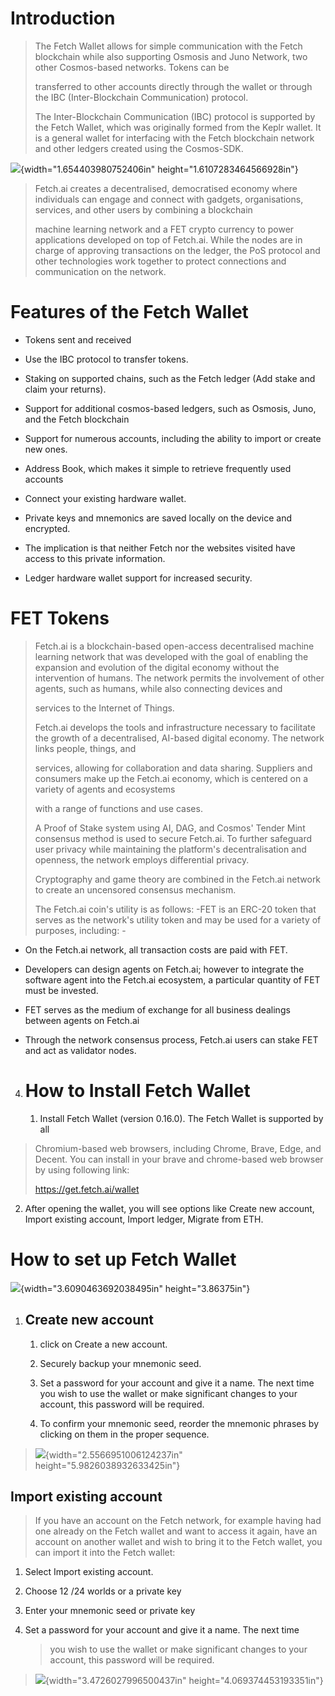 # Introduction

> The Fetch Wallet allows for simple communication with the Fetch
> blockchain while also supporting Osmosis and Juno Network, two other
> Cosmos-based networks. Tokens can be
>
> transferred to other accounts directly through the wallet or through
> the IBC (Inter-Blockchain Communication) protocol.
>
> The Inter-Blockchain Communication (IBC) protocol is supported by the
> Fetch Wallet, which was originally formed from the Keplr wallet. It is
> a general wallet for interfacing with the Fetch blockchain network and
> other ledgers created using the Cosmos-SDK.

![](vertopal_7e66c0da32a348e694064a60d268f469/media/image1.png){width="1.654403980752406in"
height="1.6107283464566928in"}

> Fetch.ai creates a decentralised, democratised economy where
> individuals can engage and connect with gadgets, organisations,
> services, and other users by combining a blockchain
>
> machine learning network and a FET crypto currency to power
> applications developed on top of Fetch.ai. While the nodes are in
> charge of approving transactions on the ledger, the PoS protocol and
> other technologies work together to protect connections and
> communication on the network.

# Features of the Fetch Wallet

-   Tokens sent and received

-   Use the IBC protocol to transfer tokens.

-   Staking on supported chains, such as the Fetch ledger (Add stake and
    claim your returns).

-   Support for additional cosmos-based ledgers, such as Osmosis, Juno,
    and the Fetch blockchain

-   Support for numerous accounts, including the ability to import or
    create new ones.

-   Address Book, which makes it simple to retrieve frequently used
    accounts

-   Connect your existing hardware wallet.

-   Private keys and mnemonics are saved locally on the device and
    encrypted.

-   The implication is that neither Fetch nor the websites visited have
    access to this private information.

-   Ledger hardware wallet support for increased security.

# FET Tokens

> Fetch.ai is a blockchain-based open-access decentralised machine
> learning network that was developed with the goal of enabling the
> expansion and evolution of the digital economy without the
> intervention of humans. The network permits the involvement of other
> agents, such as humans, while also connecting devices and
>
> services to the Internet of Things.
>
> Fetch.ai develops the tools and infrastructure necessary to facilitate
> the growth of a decentralised, AI-based digital economy. The network
> links people, things, and
>
> services, allowing for collaboration and data sharing. Suppliers and
> consumers make up the Fetch.ai economy, which is centered on a variety
> of agents and ecosystems
>
> with a range of functions and use cases.
>
> A Proof of Stake system using AI, DAG, and Cosmos\' Tender Mint
> consensus method is used to secure Fetch.ai. To further safeguard user
> privacy while maintaining the platform\'s decentralisation and
> openness, the network employs differential privacy.
>
> Cryptography and game theory are combined in the Fetch.ai network to
> create an uncensored consensus mechanism.
>
> The Fetch.ai coin\'s utility is as follows: -FET is an ERC-20 token
> that serves as the network\'s utility token and may be used for a
> variety of purposes, including: -

-   On the Fetch.ai network, all transaction costs are paid with FET.

-   Developers can design agents on Fetch.ai; however to integrate the
    software agent into the Fetch.ai ecosystem, a particular quantity of
    FET must be invested.

-   FET serves as the medium of exchange for all business dealings
    between agents on Fetch.ai

-   Through the network consensus process, Fetch.ai users can stake FET
    and act as validator nodes.

4.  # How to Install Fetch Wallet

    1.  Install Fetch Wallet (version 0.16.0). The Fetch Wallet is
        supported by all

> Chromium-based web browsers, including Chrome, Brave, Edge, and
> Decent. You can install in your brave and chrome-based web browser by
> using following link:
>
> <https://get.fetch.ai/wallet>

2.  After opening the wallet, you will see options like Create new
    account, Import existing account, Import ledger, Migrate from ETH.

# How to set up Fetch Wallet

![](vertopal_7e66c0da32a348e694064a60d268f469/media/image2.png){width="3.6090463692038495in"
height="3.86375in"}

1.  ## Create new account

    1.  click on Create a new account.

    2.  Securely backup your mnemonic seed.

    3.  Set a password for your account and give it a name. The next
        time you wish to use the wallet or make significant changes to
        your account, this password will be required.

    4.  To confirm your mnemonic seed, reorder the mnemonic phrases by
        clicking on them in the proper sequence.

> ![](vertopal_7e66c0da32a348e694064a60d268f469/media/image3.png){width="2.5566951006124237in"
> height="5.9826038932633425in"}

## Import existing account

> If you have an account on the Fetch network, for example having had
> one already on the Fetch wallet and want to access it again, have an
> account on another wallet and wish to bring it to the Fetch wallet,
> you can import it into the Fetch wallet:

1.  Select Import existing account.

2.  Choose 12 /24 worlds or a private key

3.  Enter your mnemonic seed or private key

4.  Set a password for your account and give it a name. The next time
    > you wish to use the wallet or make significant changes to your
    > account, this password will be required.

> ![](vertopal_7e66c0da32a348e694064a60d268f469/media/image4.jpeg){width="3.4726027996500437in"
> height="4.069374453193351in"}
